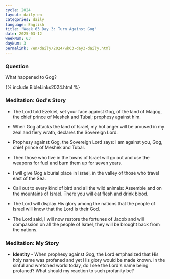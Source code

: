 ```yaml
---
cycle: 2024
layout: daily-en
categories: daily
language: English
title: "Week 63 Day 3: Turn Against Gog"
date: 2025-03-12
weekNum: 63
dayNum: 3
permalink: /en/daily/2024/wk63-day3-daily.html
---
```


### Question     
What happened to Gog? 

{% include BibleLinks2024.html %}

### Meditation: God's Story   
+ The Lord told Ezekiel, set your face against Gog, of the land of Magog, the chief prince of Meshek and Tubal; prophesy against him. 

+ When Gog attacks the land of Israel, my hot anger will be aroused in my zeal and fiery wrath, declares the Sovereign Lord. 

+ Prophesy against Gog, the Sovereign Lord says: I am against you, Gog, chief prince of Meshek and Tubal. 

+ Then those who live in the towns of Israel will go out and use the weapons for fuel and burn them up for seven years. 

+ I will give Gog a burial place in Israel, in the valley of those who travel east of the Sea. 

+ Call out to every kind of bird and all the wild animals: Assemble and on the mountains of Israel. There you will eat flesh and drink blood. 

+ The Lord will display His glory among the nations that the people of Israel will know that the Lord is their God. 

+ The Lord said, I will now restore the fortunes of Jacob and will compassion on all the people of Israel, they will be brought back from the nations. 

### Meditation: My Story   
+ **Identity** - When prophesy against Gog, the Lord emphasized that His holy name was profaned and yet His glory would be made known. In the sinful and wretched world today, do I see the Lord's name being profaned? What should my reaction to such profanity be? 
